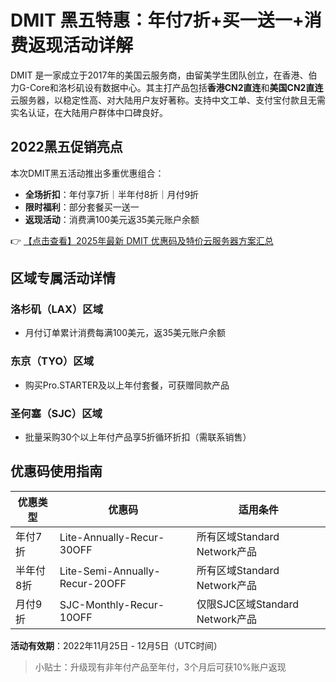 # DMIT 黑五特惠：年付7折+买一送一+消费返现活动详解

DMIT 是一家成立于2017年的美国云服务商，由留美学生团队创立，在香港、伯力G-Core和洛杉矶设有数据中心。其主打产品包括**香港CN2直连**和**美国CN2直连**云服务器，以稳定性高、对大陆用户友好著称。支持中文工单、支付宝付款且无需实名认证，在大陆用户群体中口碑良好。

## 2022黑五促销亮点

本次DMIT黑五活动推出多重优惠组合：
- **全场折扣**：年付享7折｜半年付8折｜月付9折
- **限时福利**：部分套餐买一送一
- **返现活动**：消费满100美元返35美元账户余额

👉 [【点击查看】2025年最新 DMIT 优惠码及特价云服务器方案汇总](https://bit.ly/dmit_coupon)

## 区域专属活动详情

### 洛杉矶（LAX）区域
- 月付订单累计消费每满100美元，返35美元账户余额

### 东京（TYO）区域
- 购买Pro.STARTER及以上年付套餐，可获赠同款产品

### 圣何塞（SJC）区域
- 批量采购30个以上年付产品享5折循环折扣（需联系销售）

## 优惠码使用指南

| 优惠类型   | 优惠码                          | 适用条件                          |
|------------|---------------------------------|-----------------------------------|
| 年付7折    | Lite-Annually-Recur-30OFF      | 所有区域Standard Network产品      |
| 半年付8折  | Lite-Semi-Annually-Recur-20OFF | 所有区域Standard Network产品      |
| 月付9折    | SJC-Monthly-Recur-10OFF        | 仅限SJC区域Standard Network产品   |

**活动有效期**：2022年11月25日 - 12月5日（UTC时间）

> 小贴士：升级现有非年付产品至年付，3个月后可获10%账户返现